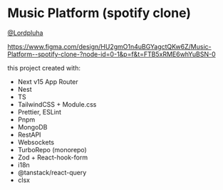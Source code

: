 # Music Platform (spotify clone)
[@Lordpluha](https://github.com/Lordpluha)

https://www.figma.com/design/HU2gmO1n4uBGYagctQKw6Z/Music-Platform--spotify-clone-?node-id=0-1&p=f&t=FTB5xRME6whYuBSN-0

this project created with:
 - Next v15 App Router
 - Nest
 - TS
 - TailwindCSS + Module.css
 - Prettier, ESLint
 - Pnpm
 - MongoDB
 - RestAPI
 - Websockets
 - TurboRepo (monorepo)
 - Zod + React-hook-form
 - i18n
 - @tanstack/react-query
 - clsx
